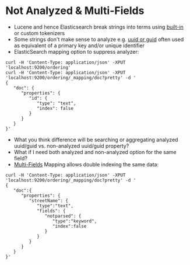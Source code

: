 # Not Analyzed & Multi-Fields #

* Lucene and hence Elasticsearch break strings into terms using <a href="https://www.elastic.co/guide/en/elasticsearch/reference/current/analysis-tokenizers.html" target="_blank">built-in</a> or custom tokenizers 
* Some strings don't make sense to analyze e.g. <a href="https://en.wikipedia.org/wiki/Universally_unique_identifier" target="_blank">uuid or guid</a> often used as equivalent of a primary key and/or unique identifier
* ElasticSearch mapping option to suppress analyzer:
```
curl -H 'Content-Type: application/json' -XPUT 'localhost:9200/ordering'
curl -H 'Content-Type: application/json' -XPUT 'localhost:9200/ordering/_mapping/doc?pretty' -d '
{
   "doc": {
      "properties": {
         "id": {
            "type": "text",
            "index": false
         }
      }
   }
}'
```
* What you think difference will be searching or aggregating analyzed uuid/guid vs. non-analyzed uuid/guid property?
* What if I need both analyzed and non-analyzed option for the same field?
* <a href="https://www.elastic.co/guide/en/elasticsearch/reference/current/multi-fields.html" target="_blank">Multi-Fields</a> Mapping allows double indexing the same data:
```
curl -H 'Content-Type: application/json' -XPUT 'localhost:9200/ordering/_mapping/doc?pretty' -d '
{  
   "doc":{  
      "properties": {  
         "streetName": {
            "type":"text",
            "fields": {  
               "notparsed": {  
                  "type":"keyword",
                  "index":false
               }
            }
         }
      }
   }
}'
```
